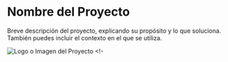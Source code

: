 # Nombre del Proyecto

Breve descripción del proyecto, explicando su propósito y lo que soluciona. También puedes incluir el contexto en el que se utiliza.

![Logo o Imagen del Proyecto](ruta/a/tu/logo.png) <!-
